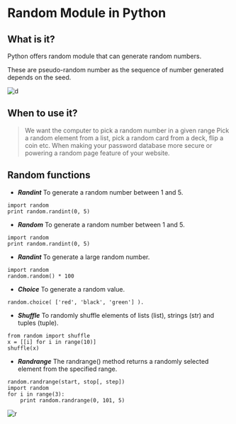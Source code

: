 # Random Module in Python

## What is it?

Python offers random module that can generate random numbers.

These are pseudo-random number as the sequence of number generated depends on the seed.


![d](https://techvidvan.com/tutorials/wp-content/uploads/sites/2/2020/07/generating-random-numbers-in-python.jpg)


## When to use it?
> We want the computer to pick a random number in a given range Pick a random element from a list, pick a random card from a deck, flip a coin etc. When making your password database more secure or powering a random page feature of your website.


## Random functions

- ***Randint***
To generate a random number between 1 and 5.

```
import random
print random.randint(0, 5)
```



- ***Random***
To generate a random number between 1 and 5.

```
import random
print random.randint(0, 5)
```



- ***Randint***
To generate a large random number.

```
import random
random.random() * 100
```


- ***Choice***
To generate a random value.

```
random.choice( ['red', 'black', 'green'] ).
```



- ***Shuffle***
To randomly shuffle elements of lists (list), strings (str) and tuples (tuple).

```
from random import shuffle
x = [[i] for i in range(10)]
shuffle(x)
```


- ***Randrange***
The randrange() method returns a randomly selected element from the specified range.

```
random.randrange(start, stop[, step])
import random
for i in range(3):
    print random.randrange(0, 101, 5)
```

![r](https://www.programmersought.com/images/352/dc3dbb3214b9e329cee7edfda275d3b8.png)
